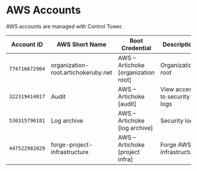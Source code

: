 # AWS Accounts

AWS accounts are managed with Control Tower.

| Account ID     | AWS Short Name                      | Root Credential                     | Description                  | Who Are Admins?                                                | Root MFA? | SSO? |
| -------------- | ----------------------------------- | ----------------------------------- | ---------------------------- | -------------------------------------------------------------- | --------- | ---- |
| `774716672904` | organization-root.artichokeruby.net | AWS – Artichoke [organization root] | Organization root            | aws-root+organization-root@artichokeruby.org, [@lopopolo]      | ✅        | ✅   |
| `322319414017` | Audit                               | AWS – Artichoke [audit]             | View access to security logs | aws-root+organization-root@artichokeruby.org, [@lopopolo]      | ✅        | ✅   |
| `530315796181` | Log archive                         | AWS – Artichoke [log archive]       | Security logs                | aws-root+organization-root@artichokeruby.org, [@lopopolo]      | ✅        | ✅   |
| `447522982029` | forge-project-infrastructure        | AWS – Artichoke [project infra]     | Forge AWS infrastructure     | aws-root+project-infrastructure@artichokeruby.org, [@lopopolo] | ✅        | ✅   |

[@lopopolo]: https://github.com/lopopolo
